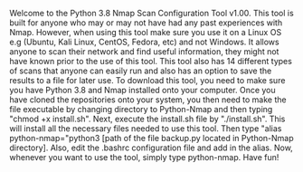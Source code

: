 Welcome to the Python 3.8 Nmap Scan Configuration Tool v1.00. This tool is built for anyone who may or may not have had any past experiences with Nmap. However, when using this tool make sure you use it on a Linux OS e.g (Ubuntu, Kali Linux, CentOS, Fedora, etc) and not Windows. It allows anyone to scan their network and find useful information, they might not have known prior to the use of this tool. This tool also has 14 different types of scans that anyone can easily run and also has an option to save the results to a file for later use. To download this tool, you need to make sure you have Python 3.8 and Nmap installed onto your computer. Once you have cloned the repositories onto your system, you then need to make the file executable by changing directory to Python-Nmap and then typing "chmod +x install.sh". Next, execute the install.sh file by "./install.sh". This will install all the necessary files needed to use this tool. Then type "alias python-nmap="python3 [path of the file backup.py located in Python-Nmap directory]. Also, edit the .bashrc configuration file and add in the alias. Now, whenever you want to use the tool, simply type python-nmap. Have fun!
